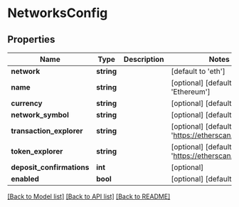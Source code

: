 # NetworksConfig

## Properties
Name | Type | Description | Notes
------------ | ------------- | ------------- | -------------
**network** | **string** |  | [default to 'eth']
**name** | **string** |  | [optional] [default to 'Ethereum']
**currency** | **string** |  | [optional] [default to 'Gwei']
**network_symbol** | **string** |  | [optional] [default to 'ETH']
**transaction_explorer** | **string** |  | [optional] [default to 'https://etherscan.io/tx/']
**token_explorer** | **string** |  | [optional] [default to 'https://etherscan.io/token/']
**deposit_confirmations** | **int** |  | [optional] 
**enabled** | **bool** |  | [optional] [default to true]

[[Back to Model list]](../README.md#documentation-for-models) [[Back to API list]](../README.md#documentation-for-api-endpoints) [[Back to README]](../README.md)


